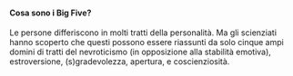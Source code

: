#### Cosa sono i Big Five?

Le persone differiscono in molti tratti della personalità. Ma gli scienziati hanno scoperto che questi possono essere riassunti da solo cinque ampi domini di tratti del nevroticismo (in opposizione alla stabilità emotiva), estroversione, (s)gradevolezza, apertura, e coscienziosità.
